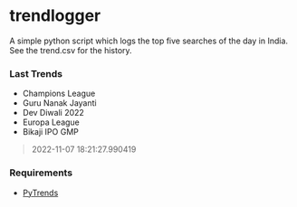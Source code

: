# trendlogger
A simple python script which logs the top five searches of the day in India.<br>See the trend.csv for the history.<br>

<!-- Last Trends -->
### Last Trends
* Champions League
* Guru Nanak Jayanti
* Dev Diwali 2022
* Europa League
* Bikaji IPO GMP
> 2022-11-07 18:21:27.990419

<!-- Requirements -->
### Requirements
* [PyTrends](https://github.com/dreyco676/pytrends)
